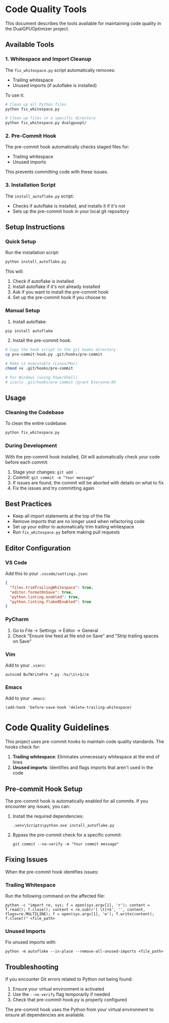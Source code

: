 # Code Quality Tools

This document describes the tools available for maintaining code quality in the DualGPUOptimizer project.

## Available Tools

### 1. Whitespace and Import Cleanup

The `fix_whitespace.py` script automatically removes:
- Trailing whitespace
- Unused imports (if autoflake is installed)

To use it:

```bash
# Clean up all Python files
python fix_whitespace.py

# Clean up files in a specific directory
python fix_whitespace.py dualgpuopt/
```

### 2. Pre-Commit Hook

The pre-commit hook automatically checks staged files for:
- Trailing whitespace
- Unused imports

This prevents committing code with these issues.

### 3. Installation Script

The `install_autoflake.py` script:
- Checks if autoflake is installed, and installs it if it's not
- Sets up the pre-commit hook in your local git repository

## Setup Instructions

### Quick Setup

Run the installation script:

```bash
python install_autoflake.py
```

This will:
1. Check if autoflake is installed
2. Install autoflake if it's not already installed
3. Ask if you want to install the pre-commit hook
4. Set up the pre-commit hook if you choose to

### Manual Setup

1. Install autoflake:

```bash
pip install autoflake
```

2. Install the pre-commit hook:

```bash
# Copy the hook script to the git hooks directory
cp pre-commit-hook.py .git/hooks/pre-commit

# Make it executable (Linux/Mac)
chmod +x .git/hooks/pre-commit

# For Windows (using PowerShell)
# icacls .git/hooks/pre-commit /grant Everyone:RX
```

## Usage

### Cleaning the Codebase

To clean the entire codebase:

```bash
python fix_whitespace.py
```

### During Development

With the pre-commit hook installed, Git will automatically check your code before each commit:

1. Stage your changes: `git add .`
2. Commit: `git commit -m "Your message"`
3. If issues are found, the commit will be aborted with details on what to fix
4. Fix the issues and try committing again

## Best Practices

- Keep all import statements at the top of the file
- Remove imports that are no longer used when refactoring code
- Set up your editor to automatically trim trailing whitespace
- Run `fix_whitespace.py` before making pull requests

## Editor Configuration

### VS Code

Add this to your `.vscode/settings.json`:

```json
{
  "files.trimTrailingWhitespace": true,
  "editor.formatOnSave": true,
  "python.linting.enabled": true,
  "python.linting.flake8Enabled": true
}
```

### PyCharm

1. Go to File → Settings → Editor → General
2. Check "Ensure line feed at file end on Save" and "Strip trailing spaces on Save"

### Vim

Add to your `.vimrc`:

```
autocmd BufWritePre *.py :%s/\s\+$//e
```

### Emacs

Add to your `.emacs`:

```
(add-hook 'before-save-hook 'delete-trailing-whitespace)
```

# Code Quality Guidelines

This project uses pre-commit hooks to maintain code quality standards. The hooks check for:

1. **Trailing whitespace**: Eliminates unnecessary whitespace at the end of lines
2. **Unused imports**: Identifies and flags imports that aren't used in the code

## Pre-commit Hook Setup

The pre-commit hook is automatically enabled for all commits. If you encounter any issues, you can:

1. Install the required dependencies:
   ```
   .venv\Scripts\python.exe install_autoflake.py
   ```

2. Bypass the pre-commit check for a specific commit:
   ```
   git commit --no-verify -m "Your commit message"
   ```

## Fixing Issues

When the pre-commit hook identifies issues:

### Trailing Whitespace

Run the following command on the affected file:
```
python -c "import re, sys; f = open(sys.argv[1], 'r'); content = f.read(); f.close(); content = re.sub(r'[ \t]+$', '', content, flags=re.MULTILINE); f = open(sys.argv[1], 'w'); f.write(content); f.close()" <file_path>
```

### Unused Imports

Fix unused imports with:
```
python -m autoflake --in-place --remove-all-unused-imports <file_path>
```

## Troubleshooting

If you encounter Git errors related to Python not being found:

1. Ensure your virtual environment is activated
2. Use the `--no-verify` flag temporarily if needed
3. Check that pre-commit-hook.py is properly configured

The pre-commit hook uses the Python from your virtual environment to ensure all dependencies are available. 